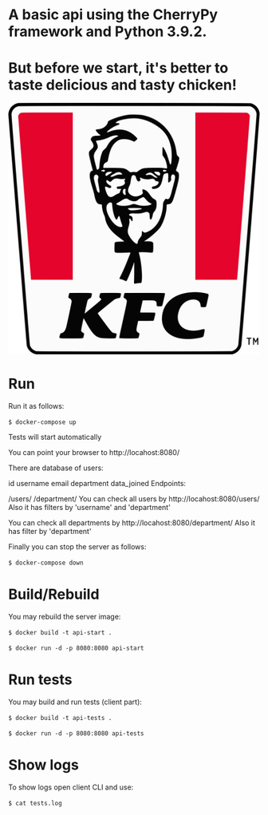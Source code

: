 # A basic api using the CherryPy framework and Python 3.9.2.
# But before we start, it's better to taste delicious and tasty chicken!
![Kurochka KFC](https://github.com/zinarous/api_exam/blob/main/KFC_logo.svg.png)
# Run
Run it as follows:

``` $ docker-compose up ```

Tests will start automatically

You can point your browser to http://locahost:8080/

There are database of users:

id
username
email
department
data_joined
Endpoints:

/users/
/department/
You can check all users by http://locahost:8080/users/ Also it has filters by 'username' and 'department'

You can check all departments by http://locahost:8080/department/ Also it has filter by 'department'

Finally you can stop the server as follows:

``` $ docker-compose down ```

# Build/Rebuild
You may rebuild the server image:


```$ docker build -t api-start .```

```$ docker run -d -p 8080:8080 api-start```

# Run tests

You may build and run tests (client part):


```$ docker build -t api-tests .```

```$ docker run -d -p 8080:8080 api-tests```

# Show logs

To show logs open client CLI and use:

```$ cat tests.log```
